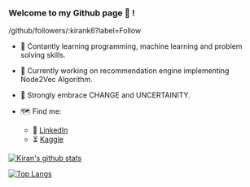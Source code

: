 ### Welcome to my Github page 👋 !

<!--
**kirank6/kirank6** is a ✨ _special_ ✨ repository because its `README.md` (this file) appears on your GitHub profile.

Here are some ideas to get you started:

- 🔭 I’m currently working on ...
- 🌱 I’m currently learning ...
- 👯 I’m looking to collaborate on ...
- 🤔 I’m looking for help with ...
- 💬 Ask me about ...
- 📫 How to reach me: ...
- 😄 Pronouns: ...
- ⚡ Fun fact: ...
-->

/github/followers/:kirank6?label=Follow  


- :rainbow: Contantly learning programming, machine learning and problem solving skills.

- :evergreen_tree: Currently working on recommendation engine implementing Node2Vec Algorithm.

- :full_moon_with_face: Strongly embrace CHANGE and UNCERTAINITY.

- :world_map: Find me:
   - :wave: [LinkedIn](https://www.linkedin.com/in/kirankh/)
   - :hourglass_flowing_sand: [Kaggle](https://www.kaggle.com/khanalkiran/)



[![Kiran's github stats](https://github-readme-stats.vercel.app/api?username=kirank6&count_private=true&show_icons=true&theme=radical&hide_rank=false)](https://github.com/anuraghazra/github-readme-stats)


[![Top Langs](https://github-readme-stats.vercel.app/api/top-langs/?username=kirank6)](https://github.com/anuraghazra/github-readme-stats)
